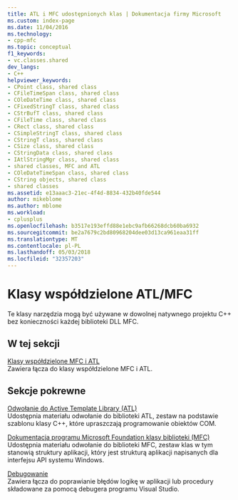 ```yaml
---
title: ATL i MFC udostępnionych klas | Dokumentacja firmy Microsoft
ms.custom: index-page
ms.date: 11/04/2016
ms.technology:
- cpp-mfc
ms.topic: conceptual
f1_keywords:
- vc.classes.shared
dev_langs:
- C++
helpviewer_keywords:
- CPoint class, shared class
- CFileTimeSpan class, shared class
- COleDateTime class, shared class
- CFixedStringT class, shared class
- CStrBufT class, shared class
- CFileTime class, shared class
- CRect class, shared class
- CSimpleStringT class, shared class
- CStringT class, shared class
- CSize class, shared class
- CStringData class, shared class
- IAtlStringMgr class, shared class
- shared classes, MFC and ATL
- COleDateTimeSpan class, shared class
- CString objects, shared class
- shared classes
ms.assetid: e13aaac3-21ec-4f4d-8834-432b40fde544
author: mikeblome
ms.author: mblome
ms.workload:
- cplusplus
ms.openlocfilehash: b3517e193effd88e1ebc9afb66268dcb60ba6932
ms.sourcegitcommit: be2a7679c2bd80968204dee03d13ca961eaa31ff
ms.translationtype: MT
ms.contentlocale: pl-PL
ms.lasthandoff: 05/03/2018
ms.locfileid: "32357203"
---
```

# <a name="atlmfc-shared-classes"></a>Klasy współdzielone ATL/MFC
Te klasy narzędzia mogą być używane w dowolnej natywnego projektu C++ bez konieczności każdej biblioteki DLL MFC.  
  
## <a name="in-this-section"></a>W tej sekcji  
 [Klasy współdzielone MFC i ATL](../atl-mfc-shared/reference/classes-shared-by-mfc-and-atl.md)  
 Zawiera łącza do klasy współdzielone MFC i ATL.  
  
## <a name="related-sections"></a>Sekcje pokrewne  
 [Odwołanie do Active Template Library (ATL)](../atl/atl-com-desktop-components.md)  
 Udostępnia materiału odwołanie do biblioteki ATL, zestaw na podstawie szablonu klasy C++, które upraszczają programowanie obiektów COM.  
  
 [Dokumentacja programu Microsoft Foundation klasy biblioteki (MFC)](../mfc/mfc-desktop-applications.md)  
 Udostępnia materiału odwołanie do biblioteki MFC, zestaw klas w tym stanowią struktury aplikacji, który jest strukturą aplikacji napisanych dla interfejsu API systemu Windows.  
  
 [Debugowanie](/visualstudio/debugger/debugging-in-visual-studio)  
 Zawiera łącza do poprawianie błędów logikę w aplikacji lub procedury składowane za pomocą debugera programu Visual Studio.
